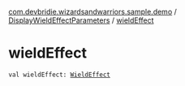 [com.devbridie.wizardsandwarriors.sample.demo](../index.md) / [DisplayWieldEffectParameters](index.md) / [wieldEffect](.)

# wieldEffect

`val wieldEffect: `[`WieldEffect`](../../com.devbridie.wizardsandwarriors.sample.wield/-wield-effect.md)